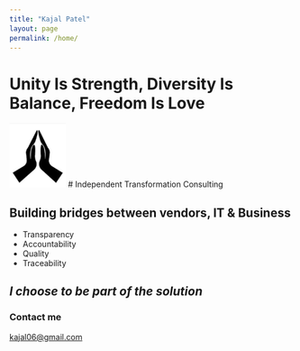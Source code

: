 ```yaml
---
title: "Kajal Patel"
layout: page
permalink: /home/
---
```


#  Unity Is Strength, Diversity Is Balance, Freedom Is Love  

<img src="/assets/img/docs/namaste.jpg" width="100">
#  Independent Transformation Consulting

##  Building bridges between vendors, IT & Business

+   Transparency
+   Accountability
+   Quality
+   Traceability

## *I choose to be part of the solution*  

### Contact me

[kajal06@gmail.com](mailto:kajal06@gmail.com)